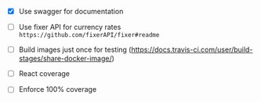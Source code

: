 - [x] Use swagger for documentation
- [ ] Use fixer API for currency rates `https://github.com/fixerAPI/fixer#readme`
- [ ] Build images just once for testing (https://docs.travis-ci.com/user/build-stages/share-docker-image/)
- [ ] React coverage 
- [ ] Enforce 100% coverage

